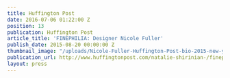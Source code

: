```yaml
---
title: Huffington Post
date: 2016-07-06 01:22:00 Z
position: 13
publication: Huffington Post
article_title: 'FINEPHILIA: Designer Nicole Fuller'
publish_date: 2015-08-20 00:00:00 Z
thumbnail_image: "/uploads/Nicole-Fuller-Huffington-Post-bio-2015-new-york-interior-designer-1.jpg"
publication_url: http://www.huffingtonpost.com/natalie-shirinian-/finephilia-designer-nicol_b_7919162.html
layout: press
---
```


